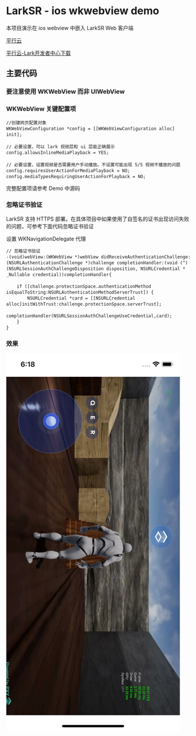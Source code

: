 # LarkSR - ios wkwebview demo

本项目演示在 ios webview 中嵌入 LarkSR Web 客户端

[平行云](https://www.pingxingyun.com/)

[平行云-Lark开发者中心下载](https://www.pingxingyun.com/devCenter.html)

## 主要代码

### 要注意使用 WKWebView 而非 UIWebView

### WKWebView 关键配置项

```oc
//创建网页配置对象
WKWebViewConfiguration *config = [[WKWebViewConfiguration alloc] init];

// 必要设置，可以 lark 视频层和 ui 层能正确展示
config.allowsInlineMediaPlayback = YES;

// 必要设置，设置视频是否需要用户手动播放。不设置可能出现 5/5 视频不播放的问题
config.requiresUserActionForMediaPlayback = NO;
config.mediaTypesRequiringUserActionForPlayback = NO;
```

完整配置项请参考 Demo 中源码

### 忽略证书验证

LarkSR 支持 HTTPS 部署。在具体项目中如果使用了自签名的证书出现访问失败的问题，可参考下面代码忽略证书验证

设置 WKNavigationDelegate 代理

```oc
// 忽略证书验证
-(void)webView:(WKWebView *)webView didReceiveAuthenticationChallenge:(NSURLAuthenticationChallenge *)challenge completionHandler:(void (^)(NSURLSessionAuthChallengeDisposition disposition, NSURLCredential * _Nullable credential))completionHandler{
    
    if ([challenge.protectionSpace.authenticationMethod isEqualToString:NSURLAuthenticationMethodServerTrust]) {
        NSURLCredential *card = [[NSURLCredential alloc]initWithTrust:challenge.protectionSpace.serverTrust];
        completionHandler(NSURLSessionAuthChallengeUseCredential,card);
    }
}
```

### 效果

![效果](./ScreenShot.png)